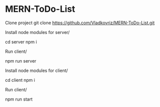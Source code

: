 # MERN-ToDo-List

Clone project
git clone https://github.com/Vladkovriz/MERN-ToDo-List.git

Install node modules for server/  

cd server
npm i

Run client/

npm run server

Install node modules for client/

cd client
npm i

Run client/

npm run start
